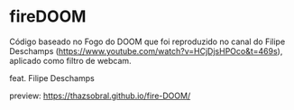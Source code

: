 # fireDOOM
Código baseado no Fogo do DOOM que foi reproduzido no canal do Filipe Deschamps (https://www.youtube.com/watch?v=HCjDjsHPOco&t=469s), aplicado como filtro de webcam.

feat. Filipe Deschamps

preview: https://thazsobral.github.io/fire-DOOM/
